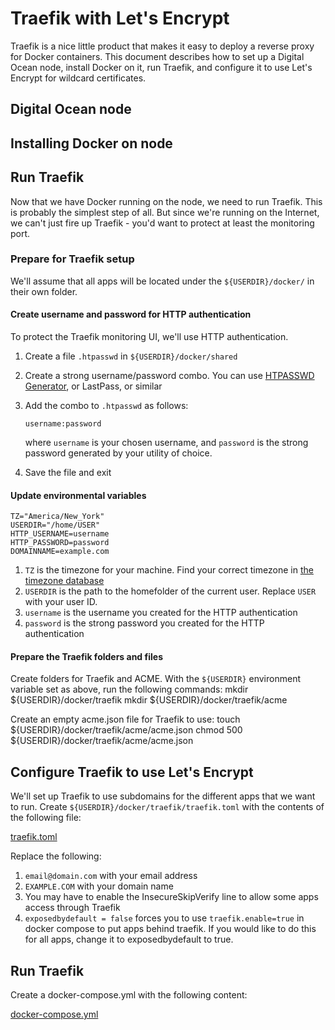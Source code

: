# Traefik with Let's Encrypt
Traefik is a nice little product that makes it easy to deploy a reverse proxy for Docker containers. This document describes how to set up
a Digital Ocean node, install Docker on it, run Traefik, and configure it to use Let's Encrypt for wildcard certificates.

## Digital Ocean node

## Installing Docker on node

## Run Traefik
Now that we have Docker running on the node, we need to run Traefik. This is probably the simplest step of all. But since we're running on the Internet, we can't just fire up Traefik - you'd want to protect at least the monitoring port.

### Prepare for Traefik setup
We'll assume that all apps will be located under the `${USERDIR}/docker/` in their own folder.

#### Create username and password for HTTP authentication
To protect the Traefik monitoring UI, we'll use HTTP authentication.
1. Create a file `.htpasswd` in `${USERDIR}/docker/shared`
2. Create a strong username/password combo. You can use [HTPASSWD Generator](http://www.htaccesstools.com/htpasswd-generator/), or LastPass, or similar
3. Add the combo to `.htpasswd` as follows:

    `username:password`
    
    where `username` is your chosen username, and `password` is the strong password generated by your utility of choice.
4. Save the file and exit

#### Update environmental variables
    TZ="America/New_York"
    USERDIR="/home/USER"
    HTTP_USERNAME=username
    HTTP_PASSWORD=password
    DOMAINNAME=example.com

1. `TZ` is the timezone for your machine. Find your correct timezone in [the timezone database](https://en.wikipedia.org/wiki/List_of_tz_database_time_zones)
2. `USERDIR` is the path to the homefolder of the current user. Replace `USER` with your user ID.
3. `username` is the username you created for the HTTP authentication
4. `password` is the strong password you created for the HTTP authentication

#### Prepare the Traefik folders and files
Create folders for Traefik and ACME. With the `${USERDIR}` environment variable set as above, run the following commands:
    mkdir ${USERDIR}/docker/traefik
    mkdir ${USERDIR}/docker/traefik/acme

Create an empty acme.json file for Traefik to use:
    touch ${USERDIR}/docker/traefik/acme/acme.json
    chmod 500 ${USERDIR}/docker/traefik/acme/acme.json

## Configure Traefik to use Let's Encrypt
We'll set up Traefik to use subdomains for the different apps that we want to run. Create `${USERDIR}/docker/traefik/traefik.toml` with the contents of the following file:

[traefik.toml](traefik.toml)

Replace the following:
1. `email@domain.com` with your email address
2. `EXAMPLE.COM` with your domain name
3. You may have to enable the InsecureSkipVerify line to allow some apps access through Traefik
4. `exposedbydefault = false` forces you to use `traefik.enable=true` in docker compose to put apps behind traefik. If you would like to do this for all apps, change it to exposedbydefault to true.

## Run Traefik
Create a docker-compose.yml with the following content:

[docker-compose.yml](docker-compose.yml)
